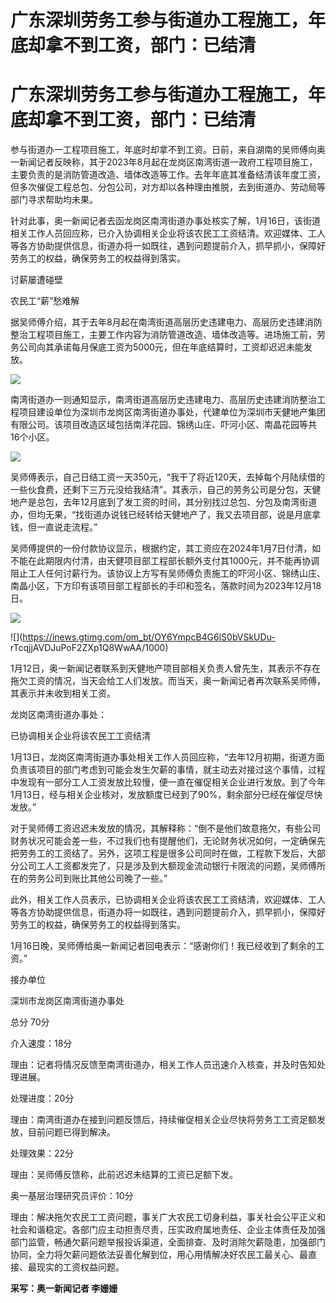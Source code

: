 # 广东深圳劳务工参与街道办工程施工，年底却拿不到工资，部门：已结清

# 广东深圳劳务工参与街道办工程施工，年底却拿不到工资，部门：已结清

参与街道办一工程项目施工，年底时却拿不到工资。日前，来自湖南的吴师傅向奥一新闻记者反映称，其于2023年8月起在龙岗区南湾街道一政府工程项目施工，主要负责的是消防管道改造、墙体改造等工作。去年年底其准备结清该年度工资，但多次催促工程总包、分包公司，对方却以各种理由推脱，去到街道办、劳动局等部门寻求帮助均未果。

针对此事，奥一新闻记者去函龙岗区南湾街道办事处核实了解，1月16日，该街道相关工作人员回应称，已介入协调相关企业将该农民工工资结清。欢迎媒体、工人等各方协助提供信息，街道办将一如既往，遇到问题提前介入，抓早抓小，保障好劳务工的权益，确保劳务工的权益得到落实。

讨薪屡遭碰壁

农民工“薪”愁难解

据吴师傅介绍，其于去年8月起在南湾街道高层历史违建电力、高层历史违建消防整治工程项目施工，主要工作内容为消防管道改造、墙体改造等。进场施工前，劳务公司向其承诺每月保底工资为5000元，但在年底结算时，工资却迟迟未能发放。

![](https://inews.gtimg.com/om_bt/OlqiVmDLFwbcKXbdMpvcxwCYqnthu05hkNDxhfCYDksfAAA/1000)

南湾街道办一则通知显示，南湾街道高层历史违建电力、高层历史违建消防整治工程项目建设单位为深圳市龙岗区南湾街道办事处，代建单位为深圳市天健地产集团有限公司。该项目改造区域包括南洋花园、锦绣山庄、吓河小区、南晶花园等共16个小区。

![](https://inews.gtimg.com/om_bt/OwQiyx_9oFR0-CeRQOjmRpOFXs5cjjcp-6RFUNjcaUtyoAA/1000)

吴师傅表示，自己日结工资一天350元，“我干了将近120天，去掉每个月陆续借的一些伙食费，还剩下三万元没给我结清”。其表示，自己的劳务公司是分包，天健地产是总包，去年12月底到了发工资的时间，其分别找过总包、分包及南湾街道办，但均无果，“找街道办说钱已经转给天健地产了，我又去项目部，说是月底拿钱，但一直说走流程。”

吴师傅提供的一份付款协议显示，根据约定，其工资应在2024年1月7日付清，如不能在此期限内付清，由天健项目部工程部长额外支付其1000元，并不能再协调阻止工人任何讨薪行为。该协议上方写有吴师傅负责施工的吓河小区、锦绣山庄、南晶小区，下方印有该项目部工程部长的手印和签名，落款时间为2023年12月18日。

![](https://inews.gtimg.com/om_bt/O6mg_DxV2BzzqolL3ijgx9oqSpcB0lMd1SsH470nILE24AA/1000)

![](https://inews.gtimg.com/om_bt/OY6YmpcB4G6lS0bVSkUDu-
rTcqjjAVDJuPoF2ZXp1Q8WwAA/1000)

1月12日，奥一新闻记者联系到天健地产项目部相关负责人曾先生，其表示不存在拖欠工资的情况，当天会给工人们发放。而当天，奥一新闻记者再次联系吴师傅，其表示并未收到相关工资。

龙岗区南湾街道办事处：

已协调相关企业将该农民工工资结清

1月13日，龙岗区南湾街道办事处相关工作人员回应称，“去年12月初期，街道方面负责该项目的部门考虑到可能会发生欠薪的事情，就主动去对接过这个事情，过程中发现有一部分工人工资发放比较慢，便一直在催促相关企业进行发放。到了今年1月13日，经与相关企业核对，发放额度已经到了90%，剩余部分已经在催促尽快发放。”

对于吴师傅工资迟迟未发放的情况，其解释称：“倒不是他们故意拖欠，有些公司财务状况可能会差一些，不过我们也有提醒他们，无论财务状况如何，一定确保先把劳务工的工资结了。另外，这项工程是很多公司同时在做，工程款下发后，大部分公司工人工资都发完了，只是涉及到大额现金流动银行卡限流的问题，吴师傅所在的劳务公司到账比其他公司晚了一些。”

此外，相关工作人员表示，已协调相关企业将该农民工工资结清，欢迎媒体、工人等各方协助提供信息，街道办将一如既往，遇到问题提前介入，抓早抓小，保障好劳务工的权益，确保劳务工的权益得到落实。

1月16日晚，吴师傅给奥一新闻记者回电表示：“感谢你们！我已经收到了剩余的工资。”

接办单位

深圳市龙岗区南湾街道办事处

总分 70分

介入速度：18分

理由：记者将情况反馈至南湾街道办，相关工作人员迅速介入核查，并及时告知处理进展。

处理进度：20分

理由：南湾街道办在接到问题反馈后，持续催促相关企业尽快将劳务工工资足额发放，目前问题已得到解决。

处理效果：22分

理由：吴师傅反馈称，此前迟迟未结算的工资已足额下发。

奥一基层治理研究员评价：10分

理由：解决拖欠农民工工资问题，事关广大农民工切身利益，事关社会公平正义和社会和谐稳定。各部门应主动担责尽责，压实政府属地责任、企业主体责任及加强部门监管，畅通欠薪问题举报投诉渠道，全面排查、及时消除欠薪隐患，加强部门协同，全力将欠薪问题依法妥善化解到位，用心用情解决好农民工最关心、最直接、最现实的工资权益问题。

**采写：奥一新闻记者 李姗姗**

